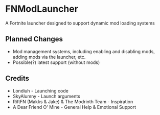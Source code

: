 # FNModLauncher
 A Fortnite launcher designed to support dynamic mod loading systems

## Planned Changes
- Mod management systems, including enabling and disabling mods, adding mods via the launcher, etc.
- Possible(?) latest support (without mods)

## Credits
- Londiuh - Launching code
- SkyAlumny - Launch arguments
- RiftFN (Makks & Jake) & The Modrinth Team - Inspiration
- A Dear Friend O' Mine - General Help & Emotional Support
